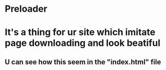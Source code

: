 # Preloader
<h1>It's a thing for ur site which imitate page downloading and look beatiful</h1>
<h2>U can see how this seem in the "index.html" file</h2>
